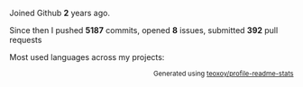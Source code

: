 Joined Github **2** years ago.

Since then I pushed **5187** commits, opened **8** issues, submitted **392** pull requests

Most used languages across my projects:


<p align="right"><sub>Generated using <a href="https://github.com/marketplace/actions/profile-readme-stats">teoxoy/profile-readme-stats</a></sub></p>
